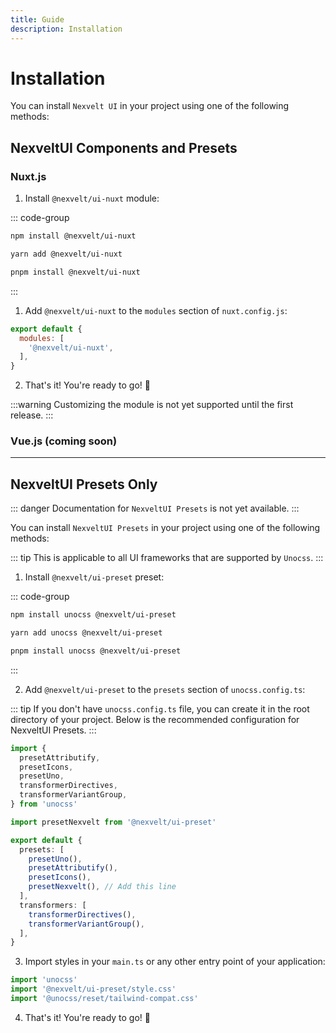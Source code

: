 ```yaml
---
title: Guide
description: Installation
---
```


# Installation 

You can install `Nexvelt UI` in your project using one of the following methods:

## NexveltUI Components and Presets

### Nuxt.js

1. Install `@nexvelt/ui-nuxt` module:

::: code-group

```bash [npm]
npm install @nexvelt/ui-nuxt 
```

```bash [yarn]
yarn add @nexvelt/ui-nuxt 
```
  
```bash [pnpm]
pnpm install @nexvelt/ui-nuxt 
```

:::

1. Add `@nexvelt/ui-nuxt` to the `modules` section of `nuxt.config.js`:

```js
export default {
  modules: [
    '@nexvelt/ui-nuxt',
  ],
}
```

2. That's it! You're ready to go! 🚀

:::warning
Customizing the module is not yet supported until the first release. 
:::

### Vue.js (coming soon)

---

## NexveltUI Presets Only

::: danger
  Documentation for `NexveltUI Presets` is not yet available.
::: 

You can install `NexveltUI Presets` in your project using one of the following methods:

::: tip
This is applicable to all UI frameworks that are supported by `Unocss`.
:::

1. Install `@nexvelt/ui-preset` preset:

::: code-group

```bash [npm]
npm install unocss @nexvelt/ui-preset  
```

```bash [yarn]
yarn add unocss @nexvelt/ui-preset 
```
  
```bash [pnpm]
pnpm install unocss @nexvelt/ui-preset 
```

:::

2.  Add `@nexvelt/ui-preset` to the `presets` section of `unocss.config.ts`:

::: tip
If you don't have `unocss.config.ts` file, you can create it in the root directory of your project. Below is the recommended configuration for NexveltUI Presets.
:::

```ts
import {
  presetAttributify,
  presetIcons,
  presetUno,
  transformerDirectives,
  transformerVariantGroup,
} from 'unocss'

import presetNexvelt from '@nexvelt/ui-preset'

export default {
  presets: [
    presetUno(),
    presetAttributify(),
    presetIcons(),
    presetNexvelt(), // Add this line
  ],
  transformers: [
    transformerDirectives(),
    transformerVariantGroup(),
  ],
}
```

3. Import styles in your `main.ts` or any other entry point of your application:

```ts
import 'unocss'
import '@nexvelt/ui-preset/style.css'
import '@unocss/reset/tailwind-compat.css'
```

4. That's it! You're ready to go! 🚀
